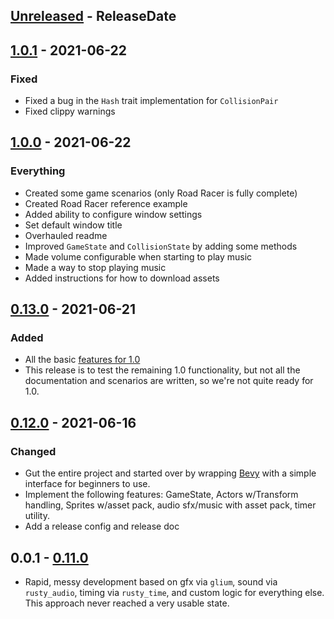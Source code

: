 <!-- next-header -->
## [Unreleased] - ReleaseDate

## [1.0.1] - 2021-06-22

### Fixed

- Fixed a bug in the `Hash` trait implementation for `CollisionPair`
- Fixed clippy warnings

## [1.0.0] - 2021-06-22

### Everything

- Created some game scenarios (only Road Racer is fully complete)
- Created Road Racer reference example
- Added ability to configure window settings
- Set default window title
- Overhauled readme
- Improved `GameState` and `CollisionState` by adding some methods
- Made volume configurable when starting to play music
- Made a way to stop playing music
- Added instructions for how to download assets

## [0.13.0] - 2021-06-21

### Added

- All the basic [features for 1.0](https://github.com/CleanCut/rusty_engine/issues/9)
- This release is to test the remaining 1.0 functionality, but not all the documentation and scenarios are written, so we're not quite ready for 1.0.

## [0.12.0] - 2021-06-16

### Changed

- Gut the entire project and started over by wrapping [Bevy] with a simple interface for beginners to use.
- Implement the following features: GameState, Actors w/Transform handling, Sprites w/asset pack, audio sfx/music with asset pack, timer utility.
- Add a release config and release doc

## 0.0.1 - [0.11.0]

- Rapid, messy development based on gfx via `glium`, sound via `rusty_audio`, timing via `rusty_time`, and custom logic for everything else.  This approach never reached a very usable state.

[Bevy]: https://bevyengine.org
<!-- next-url -->
[Unreleased]: https://github.com/assert-rs/predicates-rs/compare/v1.0.1...HEAD
[1.0.1]: https://github.com/assert-rs/predicates-rs/compare/v1.0.0...v1.0.1
[1.0.0]: https://github.com/assert-rs/predicates-rs/compare/v0.13.0...v1.0.0
[0.13.0]: https://github.com/assert-rs/predicates-rs/compare/v0.12.0...v0.13.0
[0.12.0]: https://github.com/cleancut/rusty_engine/compare/v0.11.0...v0.12.0
[0.11.0]: https://github.com/cleancut/rusty_engine/compare/v0.10.0...v0.11.0

